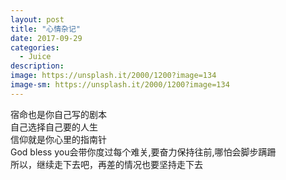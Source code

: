 ```yaml
---
layout: post
title: "心情杂记"
date: 2017-09-29
categories:
  - Juice
description: 
image: https://unsplash.it/2000/1200?image=134
image-sm: https://unsplash.it/2000/1200?image=134
---
```


宿命也是你自己写的剧本
<br/>
自己选择自己要的人生
<br/>
信仰就是你心里的指南针
<br/>
God bless you会带你度过每个难关,要奋力保持往前,哪怕会脚步蹒跚
<br/>
所以，继续走下去吧，再差的情况也要坚持走下去
